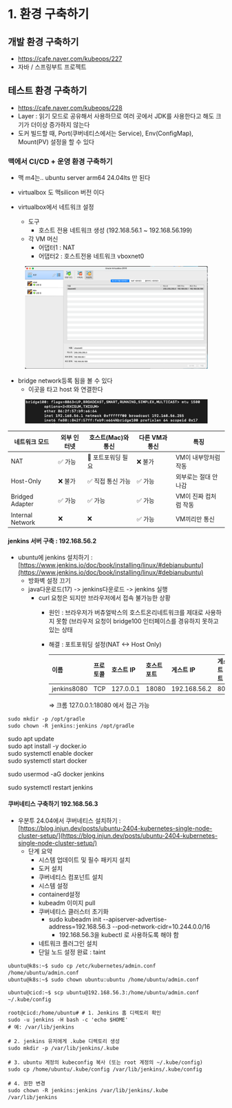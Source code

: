 # 1. 환경 구축하기

## 개발 환경 구축하기

* https://cafe.naver.com/kubeops/227
* 자바 / 스프링부트 프로젝트



## 테스트 환경 구축하기

* https://cafe.naver.com/kubeops/228
* Layer : 읽기 모드로 공유해서 사용하므로 여러 곳에서 JDK를 사용한다고 해도 크기가 더이상 증가하지 않는다
* 도커 빌드할 때, Port(쿠버네티스에서는 Service), Env(ConfigMap), Mount(PV) 설정을 할 수 있다



### 맥에서 CI/CD +  운영 환경 구축하기&#x20;

* 맥 m4는.. ubuntu server arm64 24.04lts 만 된다
* virtualbox 도 맥silicon 버전 이다&#x20;





* virtualbox에서 네트워크 설정
  * 도구&#x20;
    * 호스트 전용 네트워크 생성 (192.168.56.1 \~ 192.168.56.199)
  * 각 VM 머신&#x20;
    * 어댑터1 : NAT
    * 어댑터2 : 호스트전용 네트워크 vboxnet0

<figure><img src="../../../.gitbook/assets/image.png" alt=""><figcaption></figcaption></figure>



* bridge network등록 됨을 볼 수 있다&#x20;
  * 이곳을 타고 host 와 연결한다&#x20;

<figure><img src="../../../.gitbook/assets/image (2).png" alt=""><figcaption></figcaption></figure>

| 네트워크 모드          | 외부 인터넷 | 호스트(Mac)와 통신 | 다른 VM과 통신 | 특징            |
| ---------------- | ------ | ------------ | --------- | ------------- |
| NAT              | ✅ 가능   | 🔸 포트포워딩 필요  | ❌ 불가      | VM이 내부망처럼 작동  |
| Host-Only        | ❌ 불가   | ✅ 직접 통신 가능   | ✅ 가능      | 외부로는 절대 안 나감  |
| Bridged Adapter  | ✅ 가능   | ✅ 가능         | ✅ 가능      | VM이 진짜 컴처럼 작동 |
| Internal Network | ❌      | ❌            | ✅ 가능      | VM끼리만 통신      |





#### jenkins 서버 구축 : 192.168.56.2

* ubuntu에 jenkins 설치하기 : [https://www.jenkins.io/doc/book/installing/linux/#debianubuntu](https://www.jenkins.io/doc/book/installing/linux/#debianubuntu)
  * 방화벽 설정 끄기&#x20;
  * java다운로드(17) -> jenkins다운로드 -> jenkins 실행
    * curl 요청은 되지만 브라우저에서 접속 불가능한 상황&#x20;
      * 원인 : 브라우저가 버츄얼박스의 호스트온리네트워크를 제대로 사용하지 못함 (브라우저 요청이 bridge100 인터페이스를 경유하지 못하고 있는 상태
      *   해결 : 포트포워딩 설정(NAT <-> Host Only)

          | 이름          | 프로토콜 | 호스트 IP    | 호스트 포트 | 게스트 IP       | 게스트 포트 |
          | ----------- | ---- | --------- | ------ | ------------ | ------ |
          | jenkins8080 | TCP  | 127.0.0.1 | 18080  | 192.168.56.2 | 8080   |

          ⇒ 크롬 127.0.0.1:18080  에서 접근 가능

```
sudo mkdir -p /opt/gradle
sudo chown -R jenkins:jenkins /opt/gradle
```

sudo apt update\
sudo apt install -y docker.io\
sudo systemctl enable docker\
sudo systemctl start docker

sudo usermod -aG docker jenkins

sudo systemctl restart jenkins

#### 쿠버네티스 구축하기  192.168.56.3

* 우분투 24.04에서 쿠버네티스 설치하기 : [https://blog.injun.dev/posts/ubuntu-2404-kubernetes-single-node-cluster-setup/](https://blog.injun.dev/posts/ubuntu-2404-kubernetes-single-node-cluster-setup/)
  * 단계 요약&#x20;
    * 시스템 업데이트 및 필수 패키지 설치
    * 도커 설치&#x20;
    * 쿠버네티스 컴포넌트 설치
    * 시스템 설정
    * containerd설정
    * kubeadm 이미지 pull&#x20;
    * 쿠버네티스 클러스터 초기화&#x20;
      * sudo kubeadm init --apiserver-advertise-address=192.168.56.3 --pod-network-cidr=10.244.0.0/16
        * 192.168.56.3을 kubectl 로 사용하도록 해야 함&#x20;
    * 네트워크 플러그인 설치
    * 단일 노드 설정 완료 : taint





```
ubuntu@k8s:~$ sudo cp /etc/kubernetes/admin.conf /home/ubuntu/admin.conf
ubuntu@k8s:~$ sudo chown ubuntu:ubuntu /home/ubuntu/admin.conf
```

```
ubuntu@cicd:~$ scp ubuntu@192.168.56.3:/home/ubuntu/admin.conf ~/.kube/config
```

```
root@cicd:/home/ubuntu# # 1. Jenkins 홈 디렉토리 확인
sudo -u jenkins -H bash -c 'echo $HOME'
# 예: /var/lib/jenkins

# 2. jenkins 유저에게 .kube 디렉토리 생성
sudo mkdir -p /var/lib/jenkins/.kube

# 3. ubuntu 계정의 kubeconfig 복사 (또는 root 계정의 ~/.kube/config)
sudo cp /home/ubuntu/.kube/config /var/lib/jenkins/.kube/config

# 4. 권한 변경
sudo chown -R jenkins:jenkins /var/lib/jenkins/.kube
/var/lib/jenkins
```
